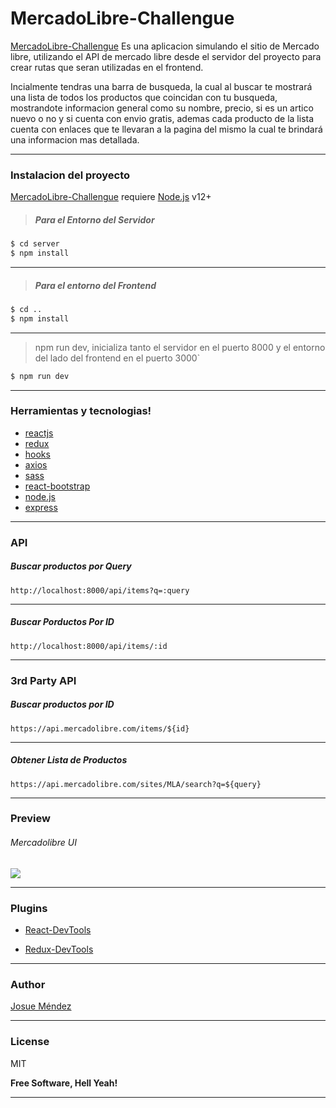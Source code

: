 # MercadoLibre-Challengue 

 [MercadoLibre-Challengue] Es una aplicacion simulando el sitio de Mercado libre, utilizando el API de mercado libre desde el servidor del proyecto para crear rutas que seran utilizadas en el frontend. 
 
Incialmente tendras una barra de busqueda, la cual al buscar te mostrará una lista de todos los productos que coincidan con tu busqueda, mostrandote informacion general como su nombre, precio, si es un artico nuevo o no y si cuenta con envio gratis, ademas cada producto de la lista cuenta con enlaces que te llevaran a la pagina del mismo la cual te brindará una informacion mas detallada.

---

### Instalacion del proyecto

[MercadoLibre-Challengue] requiere [Node.js] v12+

>##### Para el Entorno del Servidor

```sh
$ cd server
$ npm install 

```

---

>##### Para el entorno del Frontend

```sh
$ cd ..
$ npm install 
```
---


> npm run dev, inicializa tanto el servidor en el puerto 8000 y el entorno del lado del frontend  en el puerto 3000`

```sh
$ npm run dev  
```

---


### Herramientas y tecnologias!

  - [reactjs]
  - [redux]
  - [hooks]
  - [axios]
  - [sass]
  - [react-bootstrap]
  - [node.js] 
  - [express]
  
  
---

### API

##### Buscar productos por Query

`
http://localhost:8000/api/items?q=:query
`

---
##### Buscar Porductos Por ID
`
http://localhost:8000/api/items/:id
`

---


### 3rd Party API 
##### Buscar productos por ID
`
https://api.mercadolibre.com/items/${id}
`

---

##### Obtener Lista de Productos
`
https://api.mercadolibre.com/sites/MLA/search?q=${query}
`

---

### Preview
###### Mercadolibre UI

![](https://imgur.com/PwDDzId.jpg)


---


### Plugins
- [React-DevTools]

- [Redux-DevTools]


---


### Author
[Josue Méndez]

---

### License


MIT

**Free Software, Hell Yeah!**

---



   [Josue Méndez]: <https://github.com/Josuejoelmm>
   [MercadoLibre-Challengue]: <https://github.com/Josuejoelmm/mercado-libre>
   [node.js]: <http://nodejs.org>
   [express]: <http://expressjs.com>
   [reactjs]: <https://reactjs.org/>
   [hooks]: <https://reactjs.org/docs/hooks-intro.html/>
   [redux]: <https://redux.js.org/>
   [axios]: <https://github.com/axios/axios/>
   [sass]: <https://sass-lang.com/>
   [react-bootstrap]: <https://react-bootstrap.github.io/>
   [React-DevTools]: <https://chrome.google.com/webstore/detail/react-developer-tools/fmkadmapgofadopljbjfkapdkoienihi?hl=en/>
   [Redux-DevTools]: <https://chrome.google.com/webstore/detail/redux-devtools/lmhkpmbekcpmknklioeibfkpmmfibljd?hl=en/>
